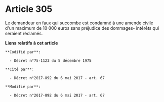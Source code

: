 # Article 305

Le demandeur en faux qui succombe est condamné à une amende civile d'un maximum de 10 000 euros sans préjudice des dommages-
intérêts qui seraient réclamés.

**Liens relatifs à cet article**

	**Codifié par**:

	  - Décret n°75-1123 du 5 décembre 1975

	**Cité par**:

	  - Décret n°2017-892 du 6 mai 2017 - art. 67

	**Modifié par**:

	  - Décret n°2017-892 du 6 mai 2017 - art. 67
